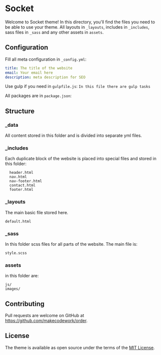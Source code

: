 # Socket

Welcome to Socket theme! In this directory, you'll find the files you need to be able to use your theme. All layouts in `_layouts`, includes in `_includes`, sass files in `_sass` and any other assets in `assets`.

## Configuration

Fill all meta configuration in  `_config.yml`:

```yaml
title: The title of the website
email: Your email here
description: meta description for SEO
```

Use gulp if you need in  `gulpfile.js`: `In this file there are gulp tasks`

All packages are in  `package.json`:

## Structure

### _data
  All content stored in this folder and is divided into separate yml files.

### _includes
  Each duplicate block of the website is placed into special files and stored in this folder:

      header.html
      nav.html
      nav-footer.html
      contact.html
      footer.html

### _layouts
  The main basic file stored here.

    default.html

### _sass
  In this folder scss files for all parts of the website. The main file is:

    style.scss

### assets
  in this folder are:

    js/
    images/

## Contributing

Pull requests are welcome on GitHub at https://github.com/makecodework/order.

## License

The theme is available as open source under the terms of the [MIT License](https://opensource.org/licenses/MIT).
